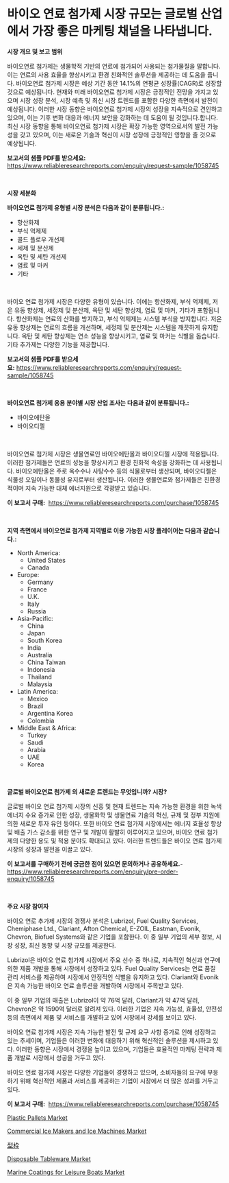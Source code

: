<p><h1>바이오 연료 첨가제 시장 규모는 글로벌 산업에서 가장 좋은 마케팅 채널을 나타냅니다.</h1></p><p><strong>시장 개요 및 보고 범위</strong></p>
<p><p>바이오연료 첨가제는 생물학적 기반의 연료에 첨가되어 사용되는 첨가물질을 말합니다. 이는 연료의 사용 효율을 향상시키고 환경 친화적인 솔루션을 제공하는 데 도움을 줍니다. 바이오연료 첨가제 시장은 예상 기간 동안 14.1%의 연평균 성장률(CAGR)로 성장할 것으로 예상됩니다. 현재와 미래 바이오연료 첨가제 시장은 긍정적인 전망을 가지고 있으며 시장 성장 분석, 시장 예측 및 최신 시장 트렌드를 포함한 다양한 측면에서 발전이 예상됩니다. 이러한 시장 동향은 바이오연료 첨가제 시장의 성장을 지속적으로 견인하고 있으며, 이는 기후 변화 대응과 에너지 보안을 강화하는 데 도움이 될 것입니다.합니다. 최신 시장 동향을 통해 바이오연료 첨가제 시장은 확장 가능한 영역으로서의 발전 가능성을 갖고 있으며, 이는 새로운 기술과 혁신이 시장 성장에 긍정적인 영향을 줄 것으로 예상됩니다.</p></p>
<p><strong>보고서의 샘플 PDF를 받으세요:</strong> <a href="https://www.reliableresearchreports.com/enquiry/request-sample/1058745">https://www.reliableresearchreports.com/enquiry/request-sample/1058745</a></p>
<p>&nbsp;</p>
<p><strong>시장 세분화</strong></p>
<p><strong>바이오연료 첨가제 유형별 시장 분석은 다음과 같이 분류됩니다.:</strong></p>
<p><ul><li>항산화제</li><li>부식 억제제</li><li>콜드 플로우 개선제</li><li>세제 및 분산제</li><li>옥탄 및 세탄 개선제</li><li>염료 및 마커</li><li>기타</li></ul></p>
<p>&nbsp;</p>
<p><p>바이오 연료 첨가제 시장은 다양한 유형이 있습니다. 이에는 항산화제, 부식 억제제, 저온 유동 향상제, 세정제 및 분산제, 옥탄 및 세탄 향상제, 염료 및 마커, 기타가 포함됩니다. 항산화제는 연료의 산화를 방지하고, 부식 억제제는 시스템 부식을 방지합니다. 저온 유동 향상제는 연료의 흐름을 개선하며, 세정제 및 분산제는 시스템을 깨끗하게 유지합니다. 옥탄 및 세탄 향상제는 연소 성능을 향상시키고, 염료 및 마커는 식별을 돕습니다. 기타 추가제는 다양한 기능을 제공합니다.</p></p>
<p><strong>보고서의 샘플 PDF를 받으세요:</strong>&nbsp;<a href="https://www.reliableresearchreports.com/enquiry/request-sample/1058745">https://www.reliableresearchreports.com/enquiry/request-sample/1058745</a></p>
<p>&nbsp;</p>
<p><strong> 바이오연료 첨가제 응용 분야별 시장 산업 조사는 다음과 같이 분류됩니다.:</strong></p>
<p><ul><li>바이오에탄올</li><li>바이오디젤</li></ul></p>
<p>&nbsp;</p>
<p><p>바이오연료 첨가제 시장은 생물연료인 바이오에탄올과 바이오디젤 시장에 적용됩니다. 이러한 첨가제들은 연료의 성능을 향상시키고 환경 친화적 속성을 강화하는 데 사용됩니다. 바이오에탄올은 주로 옥수수나 사탕수수 등의 식물로부터 생산되며, 바이오디젤은 식물성 오일이나 동물성 유지로부터 생산됩니다. 이러한 생물연료와 첨가제들은 친환경적이며 지속 가능한 대체 에너지원으로 각광받고 있습니다.</p></p>
<p><strong>이 보고서 구매:</strong>&nbsp; <a href="https://www.reliableresearchreports.com/purchase/1058745">https://www.reliableresearchreports.com/purchase/1058745</a></p>
<p>&nbsp;</p>
<p><strong>지역 측면에서 바이오연료 첨가제 지역별로 이용 가능한 시장 플레이어는 다음과 같습니다.:</strong></p>
<p><ul>
    <li>
        North America:
        <ul>
            <li>United States</li>
            <li>Canada</li>
        </ul>
    </li>
    <li>
        Europe:
        <ul>
            <li>Germany</li>
            <li>France</li>
            <li>U.K.</li>
            <li>Italy</li>
            <li>Russia</li>
        </ul>
    </li>
    <li>
        Asia-Pacific:
        <ul>
            <li>China</li>
            <li>Japan</li>
            <li>South Korea</li>
            <li>India</li>
            <li>Australia</li>
            <li>China Taiwan</li>
            <li>Indonesia</li>
            <li>Thailand</li>
            <li>Malaysia</li>
        </ul>
    </li>
    <li>
        Latin America:
        <ul>
            <li>Mexico</li>
            <li>Brazil</li>
            <li>Argentina Korea</li>
            <li>Colombia</li>
        </ul>
    </li>
    <li>
        Middle East & Africa:
        <ul>
            <li>Turkey</li>
            <li>Saudi</li>
            <li>Arabia</li>
            <li>UAE</li>
            <li>Korea</li>
        </ul>
    </li>
    </ul></p>
<p>&nbsp;</p>
<p><strong>글로벌 바이오연료 첨가제 의 새로운 트렌드는 무엇입니까? 시장?</strong></p>
<p><p>글로벌 바이오 연료 첨가제 시장의 신흥 및 현재 트렌드는 지속 가능한 환경을 위한 녹색 에너지 수요 증가로 인한 성장, 생물화학 및 생물연료 기술의 혁신, 규제 및 정부 지원에 의한 새로운 투자 유인 등이다. 또한 바이오 연료 첨가제 시장에서는 에너지 효율성 향상 및 배출 가스 감소를 위한 연구 및 개발이 활발히 이루어지고 있으며, 바이오 연료 첨가제의 다양한 용도 및 적용 분야도 확대되고 있다. 이러한 트렌드들은 바이오 연료 첨가제 시장의 성장과 발전을 이끌고 있다.</p></p>
<p><strong>이 보고서를 구매하기 전에 궁금한 점이 있으면 문의하거나 공유하세요.</strong>- <a href="https://www.reliableresearchreports.com/enquiry/pre-order-enquiry/1058745">https://www.reliableresearchreports.com/enquiry/pre-order-enquiry/1058745</a></p>
<p>&nbsp;</p>
<p><strong>주요 시장 참여자</strong></p>
<p><p>바이오 연로 추가제 시장의 경쟁사 분석은 Lubrizol, Fuel Quality Services, Chemiphase Ltd., Clariant, Afton Chemical, E-ZOIL, Eastman, Evonik, Chevron, Biofuel Systems와 같은 기업을 포함한다. 이 중 일부 기업의 세부 정보, 시장 성장, 최신 동향 및 시장 규모를 제공한다.</p><p>Lubrizol은 바이오 연료 첨가제 시장에서 주요 선수 중 하나로, 지속적인 혁신과 연구에 의한 제품 개발을 통해 시장에서 성장하고 있다. Fuel Quality Services는 연료 품질 관리 서비스를 제공하여 시장에서 안정적인 식별을 유지하고 있다. Clariant와 Evonik은 지속 가능한 바이오 연료 솔루션을 개발하여 시장에서 주목받고 있다.</p><p>이 중 일부 기업의 매출은 Lubrizol이 약 76억 달러, Clariant가 약 47억 달러, Chevron은 약 1590억 달러로 알려져 있다. 이러한 기업은 지속 가능성, 효율성, 안전성 등의 측면에서 제품 및 서비스를 개발하고 있어 시장에서 강세를 보이고 있다.</p><p>바이오 연료 첨가제 시장은 지속 가능한 발전 및 규제 요구 사항 증가로 인해 성장하고 있는 추세이며, 기업들은 이러한 변화에 대응하기 위해 혁신적인 솔루션을 제시하고 있다. 이러한 동향은 시장에서 경쟁을 높이고 있으며, 기업들은 효율적인 마케팅 전략과 제품 개발로 시장에서 성공을 거두고 있다.</p><p>바이오 연료 첨가제 시장은 다양한 기업들이 경쟁하고 있으며, 소비자들의 요구에 부응하기 위해 혁신적인 제품과 서비스를 제공하는 기업이 시장에서 더 많은 성과를 거두고 있다.</p></p>
<p><strong>이 보고서 구매:</strong>&nbsp;&nbsp;<a href="https://www.reliableresearchreports.com/purchase/1058745">https://www.reliableresearchreports.com/purchase/1058745</a></p>
<p><p><a href="https://github.com/bmorecock/Market-Research-Report-List-2/blob/main/plastic-pallets-market.md">Plastic Pallets Market</a></p><p><a href="https://issuu.com/reportprime-2/docs/commercial-ice-makers-and-ice-machines-market-size">Commercial Ice Makers and Ice Machines Market</a></p><p><a href="https://github.com/mreklxf44233/Market-Research-Report-List-1/blob/main/22014324026.md">型枠</a></p><p><a href="https://github.com/jsmusil/Market-Research-Report-List-2/blob/main/disposable-tableware-market.md">Disposable Tableware Market</a></p><p><a href="https://issuu.com/reportprime-2/docs/marine-coatings-for-leisure-boats-market-size-2030">Marine Coatings for Leisure Boats Market</a></p></p>
